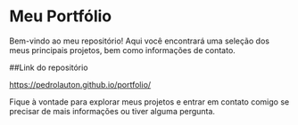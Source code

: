 # Meu Portfólio

Bem-vindo ao meu repositório! Aqui você encontrará uma seleção dos meus principais projetos, bem como informações de contato.

##Link do repositório

https://pedrolauton.github.io/portfolio/

Fique à vontade para explorar meus projetos e entrar em contato comigo se precisar de mais informações ou tiver alguma pergunta.
